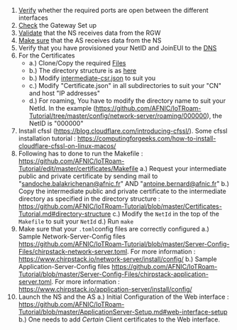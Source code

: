  1. [Verify] whether the required ports are open between the different interfaces  
 2. [Check] the Gateway Set up 
 3. [Validate] that the NS receives data from the RGW 
 4. [Make sure]  that the AS receives data from the NS  
 5. Verify that you have provisioned your NetID and JoinEUI to the [DNS] 
 6. For the Certificates
    * a.) Clone/Copy the required [Files] 
    * b.) The directory structure is as [here]
    * b.) Modify [intermediate-csr.json]  to suit you
    * c.) Modify "Certificate.json" in all subdirectories to suit your "CN" and host "IP addresses"
    * d.) For roaming, You have to modify the directory name to suit your NetId. In the example (https://github.com/AFNIC/IoTRoam-Tutorial/tree/master/config/network-server/roaming/000000), the NetID is "000000"
 7. Install cfssl (https://blog.cloudflare.com/introducing-cfssl/). Some cfssl  installation tutorial : https://computingforgeeks.com/how-to-install-cloudflare-cfssl-on-linux-macos/
 8. Following has to done to run the Makefile : https://github.com/AFNIC/IoTRoam-Tutorial/edit/master/certificates/Makefile
    a.) Request your intermediate public and private certificate by sending mail to "sandoche.balakrichenan@afnic.fr" AND "antoine.bernard@afnic.fr"
    b.) Copy the intermediate public and private certificate to the intermediate directory as specified in the directory structure : https://github.com/AFNIC/IoTRoam-Tutorial/blob/master/Certificates-Tutorial.md#directory-structure
    c.) Modify the `NetId` in the top of the `Makefile` to suit your `NetId`
    d.) Run `make`
 9. Make sure that your `.toml`config files are correctly configured
    a.) Sample Network-Server-Config files https://github.com/AFNIC/IoTRoam-Tutorial/blob/master/Server-Config-Files/chirpstack-network-server.toml. For more information : https://www.chirpstack.io/network-server/install/config/
    b.) Sample Application-Server-Config files https://github.com/AFNIC/IoTRoam-Tutorial/blob/master/Server-Config-Files/chirpstack-application-server.toml. For more information : https://www.chirpstack.io/application-server/install/config/
10. Launch the NS and the AS 
    a.) Initial Configuration of the Web interface : https://github.com/AFNIC/IoTRoam-Tutorial/blob/master/ApplicationServer-Setup.md#web-interface-setup
    b.) One needs to add *Certain* Client certificates to the Web interface. 


[Verify]: https://github.com/AFNIC/IoTRoam-Tutorial/blob/master/Architecture.md
[Check]: https://github.com/AFNIC/IoTRoam-Tutorial/blob/master/Gateway-Setup.md#Post-Sanity-check
[Validate]: https://github.com/AFNIC/IoTRoam-Tutorial/blob/master/NetworkServer-Server-Setup.md#post-sanity-check-from-rgw-ns-setup
[Make sure]: https://github.com/AFNIC/IoTRoam-Tutorial/blob/master/ApplicationServer-Setup.md#post-sanity-check-from-rgw-ns-as-setup
[DNS]: https://github.com/AFNIC/IoTRoam-Tutorial/blob/master/DNS-Setup.md#how-to-provision-netids-and-joineuis-in-the-dns-for-otaa-and-roaming
[Files]: https://github.com/AFNIC/IoTRoam-Tutorial/tree/master/certificates
[here]: https://github.com/AFNIC/IoTRoam-Tutorial/blob/master/Certificates-Tutorial.md#directory-structure
[intermediate-csr.json]: https://github.com/AFNIC/IoTRoam-Tutorial/blob/master/certificates/config/intermediate-csr.json 
